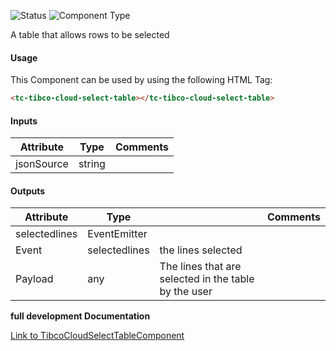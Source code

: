 
![Status][auto] ![Component Type][minor] <!--Component Meta {"created_by":"HP", "reviewed_by":"Auto", "last_modified_by":"Auto", "comment":"?check hugo"} Component Meta -->


<p>A table that allows rows to be selected</p>



#### Usage


This Component can be used by using the following HTML Tag:

```html
<tc-tibco-cloud-select-table></tc-tibco-cloud-select-table>
```

#### Inputs

Attribute | Type | Comments
--- | --- | ---
jsonSource | string | 

#### Outputs

Attribute | Type |   | Comments
--- | --- | --- | ---
selectedlines | EventEmitter<any> |   |  
  | Event |  selectedlines  |  the lines selected
  | Payload |  any  |  The lines that are selected in the table by the user


<b>full development Documentation</b>

[Link to TibcoCloudSelectTableComponent](https://tibcosoftware.github.io/TCSTK-Angular/libdocs/tc-core-lib/components/TibcoCloudSelectTableComponent.html)


[auto]: https://img.shields.io/badge/Status-auto%20generated-lightgrey.svg?style=flat "auto generated"

[manually]: https://img.shields.io/badge/Status-manually%20created-yellow.svg?style=flat "manually created"

[draft]: https://img.shields.io/badge/Status-draft-red.svg?style=flat "draft"

[review]: https://img.shields.io/badge/Status-need%20review-yellowgreen.svg?style=flat "need review"

[review done]: https://img.shields.io/badge/Status-review%20done-green.svg?style=flat "review done"

[finalized]: https://img.shields.io/badge/Status-finalized-brightgreen.svg?style=flat "finalized"

[top]: https://img.shields.io/badge/Component%20Type-Top-blue.svg?style=flat "top Component"

[major]: https://img.shields.io/badge/Component%20Type-major%20Component-blue.svg?style=flat "major Component"

[minor]: https://img.shields.io/badge/Component%20Type-minor%20Component-blue.svg?style=flat "minor Component"


